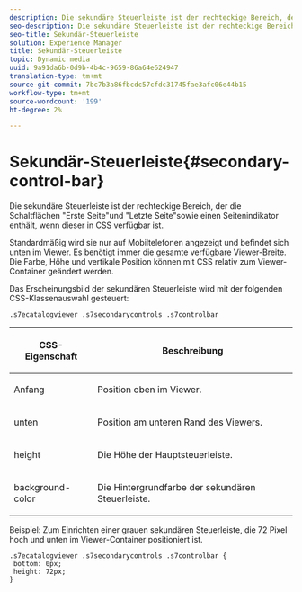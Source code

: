 ```yaml
---
description: Die sekundäre Steuerleiste ist der rechteckige Bereich, der die Schaltflächen "Erste Seite"und "Letzte Seite"sowie einen Seitenindikator enthält, wenn dieser in CSS verfügbar ist.
seo-description: Die sekundäre Steuerleiste ist der rechteckige Bereich, der die Schaltflächen "Erste Seite"und "Letzte Seite"sowie einen Seitenindikator enthält, wenn dieser in CSS verfügbar ist.
seo-title: Sekundär-Steuerleiste
solution: Experience Manager
title: Sekundär-Steuerleiste
topic: Dynamic media
uuid: 9a91da6b-0d9b-4b4c-9659-86a64e624947
translation-type: tm+mt
source-git-commit: 7bc7b3a86fbcdc57cfdc31745fae3afc06e44b15
workflow-type: tm+mt
source-wordcount: '199'
ht-degree: 2%

---
```



# Sekundär-Steuerleiste{#secondary-control-bar}

Die sekundäre Steuerleiste ist der rechteckige Bereich, der die Schaltflächen &quot;Erste Seite&quot;und &quot;Letzte Seite&quot;sowie einen Seitenindikator enthält, wenn dieser in CSS verfügbar ist.

Standardmäßig wird sie nur auf Mobiltelefonen angezeigt und befindet sich unten im Viewer. Es benötigt immer die gesamte verfügbare Viewer-Breite. Die Farbe, Höhe und vertikale Position können mit CSS relativ zum Viewer-Container geändert werden.

Das Erscheinungsbild der sekundären Steuerleiste wird mit der folgenden CSS-Klassenauswahl gesteuert:

`.s7ecatalogviewer .s7secondarycontrols .s7controlbar`

<table id="table_2C8D322F57114A72B43053CB4539C65C"> 
 <thead> 
  <tr> 
   <th colname="col1" class="entry"> <p> CSS-Eigenschaft </p> </th> 
   <th colname="col2" class="entry"> <p>Beschreibung </p> </th> 
  </tr> 
 </thead>
 <tbody> 
  <tr> 
   <td colname="col1"> <p> <span class="codeph"> Anfang </span> </p> </td> 
   <td colname="col2"> <p>Position oben im Viewer. </p> </td> 
  </tr> 
  <tr> 
   <td colname="col1"> <p> <span class="codeph"> unten </span> </p> </td> 
   <td colname="col2"> <p>Position am unteren Rand des Viewers. </p> </td> 
  </tr> 
  <tr> 
   <td colname="col1"> <p> <span class="codeph"> height </span> </p> </td> 
   <td colname="col2"> <p>Die Höhe der Hauptsteuerleiste. </p> </td> 
  </tr> 
  <tr> 
   <td colname="col1"> <p> <span class="codeph"> background-color  </span> </p> </td> 
   <td colname="col2"> <p>Die Hintergrundfarbe der sekundären Steuerleiste. </p> </td> 
  </tr> 
 </tbody> 
</table>

Beispiel: Zum Einrichten einer grauen sekundären Steuerleiste, die 72 Pixel hoch und unten im Viewer-Container positioniert ist.

```
.s7ecatalogviewer .s7secondarycontrols .s7controlbar {  
 bottom: 0px; 
 height: 72px; 
}
```

